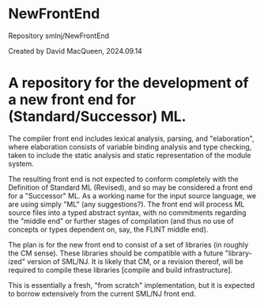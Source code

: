 # NewFrontEnd

Repository smlnj/NewFrontEnd

Created by David MacQueen, 2024.09.14 

# A repository for the development of a new front end for (Standard/Successor) ML.

The compiler front end includes lexical analysis, parsing, and "elaboration", where elaboration consists of variable binding analysis and
type checking, taken to include the static analysis and static representation of the module system.

The resulting front end is not expected to conform completely with the Definition of Standard ML (Revised), and so may
be considered a front end for a "Successor" ML.  As a working name for the input source language, we are using simply "ML"
(any suggestions?).  The front end will process ML source files into a typed abstract syntax, with no commitments regarding
the "middle end" or further stages of compilation (and thus no use of concepts or types dependent on, say, the FLINT middle end).

The plan is for the new front end to consist of a set of libraries (in roughly the CM sense). These libraries should be compatible
with a future "library-ized" version of SML/NJ.  It is likely that CM, or a revision thereof, will be required to compile these
libraries [compile and build infrastructure].

This is essentially a fresh, "from scratch" implementation, but it is expected to borrow extensively from the current SML/NJ front end.
